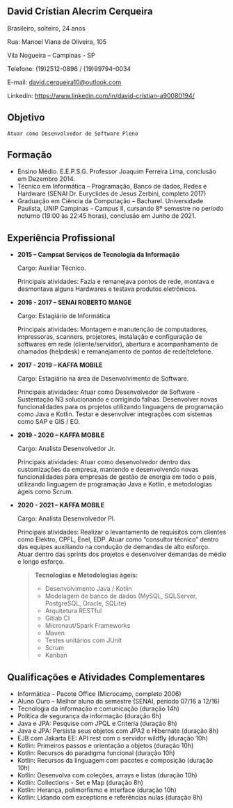## David Crístian Alecrim Cerqueira

Brasileiro, solteiro, 24 anos

Rua: Manoel Viana de Oliveira, 105

Vila Nogueira – Campinas - SP

Telefone: (19)2512-0896 / (19)99794-0034

E-mail: david.cerqueira10@outlook.com

Linkedin: https://www.linkedin.com/in/david-crístian-a90080194/
## Objetivo

    Atuar como Desenvolvedor de Software Pleno
## Formação
- Ensino Médio. E.E.P.S.G. Professor Joaquim Ferreira Lima, conclusão em Dezembro 2014.
- Técnico em Informática – Programação, Banco de dados, Redes e Hardware (SENAI Dr.
Euryclides de Jesus Zerbini, completo 2017)
- Graduação em Ciência da Computação – Bacharel. Universidade Paulista, UNIP Campinas -
Campus II, cursando 8º semestre no período noturno (19:00 às 22:45 horas), conclusão
em Junho de 2021.
## Experiência Profissional
- **2015 – Campsat Serviços de Tecnologia da Informação**

    Cargo: Auxiliar Técnico.

    Principais atividades: Fazia e remanejava pontos de rede, montava e desmontava alguns
Hardwares e testava produtos eletrônicos.

- **2016 - 2017 – SENAI ROBERTO MANGE**

    Cargo: Estagiário de Informática

    Principais atividades: Montagem e manutenção de computadores, impressoras, scanners,
projetores, instalação e configuração de softwares em rede (cliente/servidor), abertura e
acompanhamento de chamados (helpdesk) e remanejamento de pontos de rede/telefone.

- **2017 - 2019 – KAFFA MOBILE**

    Cargo: Estagiário na área de Desenvolvimento de Software.
    
    Principais atividades: Atuar como Desenvolvedor de Software - Sustentação N3
solucionando e corrigindo falhas. Desenvolver novas funcionalidades para os projetos
utilizando linguagens de programação como Java e Kotlin. Testar e desenvolver integrações
com sistemas como SAP e GIS / EO.

- **2019 - 2020 – KAFFA MOBILE**

    Cargo: Analista Desenvolvedor Jr.

    Principais atividades: Atuar como desenvolvedor dentro das customizações da empresa,
mantendo e desenvolvendo novas funcionalidades para empresas de gestão de energia em
todo o país, utilizando linguagem de programação Java e Kotlin, e metodologias ágeis como
Scrum.

- **2020 - 2021 – KAFFA MOBILE**

    Cargo: Analista Desenvolvedor Pl.

    Principais atividades: Realizar o levantamento de requisitos com clientes como Elektro,
CPFL, Enel, EDP. Atuar como “consultor técnico” dentro das equipes auxiliando na condução
de demandas de alto esforço. Atuar dentro das sprints dos projetos e desenvolver
demandas de médio e longo esforço.

    > **Tecnologias e Metodologias ágeis:**
    > 
    > - Desenvolvimento Java / Kotlin
    > - Modelagem de banco de dados (MySQL, SQLServer, PostgreSQL, Oracle, SQLite)
    > - Arquitetura RESTful
    > - Gitlab CI
    > - Micronaut/Spark Frameworks
    > - Maven
    > - Testes unitários com JUnit
    > - Scrum
    > - Kanban
## Qualificações e Atividades Complementares
- Informática – Pacote Office (Microcamp, completo 2006)
- Aluno Ouro – Melhor aluno do semestre (SENAI, período 07/16 a 12/16)
- Tecnologia da informação e comunicação (duração 14h)
- Política de segurança da informação (duração 6h)
- Java e JPA: Pesquise com JPQL e Criteria (duração 8h)
- Java e JPA: Persista seus objetos com JPA2 e Hibernate (duração 8h)
- EJB com Jakarta EE: API rest com o servidor wildfly (duração 10h)
- Kotlin: Primeiros passos e orientação a objetos (duração 10h)
- Kotlin: Recursos do paradigma funcional (duração 10h)
- Kotlin: Recursos da linguagem com pacotes e composição (duração 10h)
- Kotlin: Desenvolva com coleções, arrays e listas (duração 10h)
- Kotlin: Collections - Set e Map (duração 8h)
- Kotlin: Herança, polimorfismo e interface (duração 10h)
- Kotlin: Lidando com exceptions e referências nulas (duração 8h)
